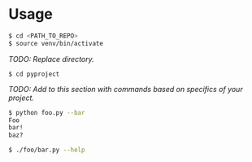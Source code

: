# Usage


```bash
$ cd <PATH_TO_REPO>
$ source venv/bin/activate
```

_TODO: Replace directory._

```
$ cd pyproject
```

_TODO: Add to this section with commands based on specifics of your project._

```bash
$ python foo.py --bar
Foo
bar!
baz?
```

```bash
$ ./foo/bar.py --help
```
